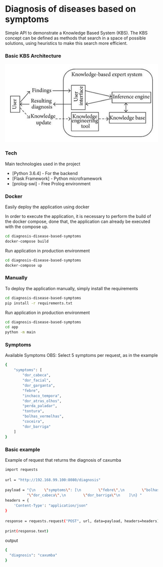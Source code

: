 # Diagnosis of diseases based on symptoms
Simple API to demonstrate a Knowledge Based System (KBS). The KBS concept can be defined as methods that search in a space of possible solutions, using heuristics to make this search more efficient.


### Basic KBS Architecture 

![KBS architecture](https://raw.githubusercontent.com/macio-matheus/diagnosis-disease-based-symptoms/master/KBS-architecture.jpeg)

### Tech

Main technologies used in the project

* [Python 3.6.4] - For the backend
* [Flask Framework] - Python microframework
* [prolog-swi] - Free Prolog environment

### Docker

Easily deploy the application using docker

In order to execute the application, it is necessary to perform the build of the docker compose, done that, the application can already be executed with the compose up.

```sh
cd diagnosis-disease-based-symptoms
docker-compose build
```

Run application in production environment

```sh
cd diagnosis-disease-based-symptoms
docker-compose up
```

### Manually
To deploy the application manually, simply install the requirements

```sh
cd diagnosis-disease-based-symptoms
pip install -r requirements.txt
```

Run application in production environment

```sh
cd diagnosis-disease-based-symptoms
cd app
python -m main
```

### Symptoms
Available Symptoms
OBS: Select 5 symptoms per request, as in the example

```sh
{
    "symptoms": [
        "dor_cabeca",
        "dor_facial",
        "dor_garganta",
        "febre",
        "inchaco_tempora", 
        "dor_atras_olhos",
        "perda_paladar",
        "tontura",
        "bolhas_vermelhas",
        "coceira",
        "dor_barriga"
    ]
}
```



### Basic example
Example of request that returns the diagnosis of caxumba

```sh
import requests

url = "http://192.168.99.100:8080/diagnosis"

payload = "{\n    \"symptoms\": [\n        \"febre\",\n        \"bolhas_vermelhas\",\n        \"coceira\",\n        " \
          "\"dor_cabeca\",\n        \"dor_barriga\"\n    ]\n} "
headers = {
    'Content-Type': "application/json"
}

response = requests.request("POST", url, data=payload, headers=headers)

print(response.text)
```

output

```sh
{
  "diagnosis": "caxumba"
}
```
